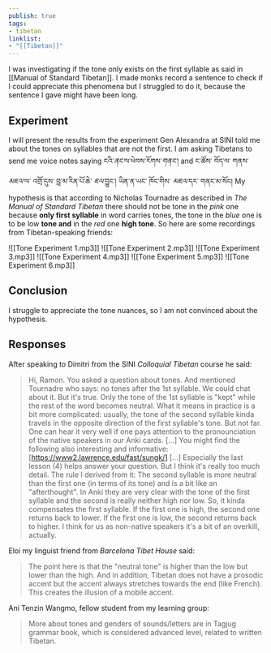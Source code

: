 ```yaml
---
publish: true
tags:
- tibetan
linklist:
- "[[Tibetan]]"
---
```

I was investigating if the tone only exists on the first syllable as said in [[Manual of Standard Tibetan]]. I made monks record a sentence to check if I could appreciate this phenomena but I struggled to do it, because the sentence I gave might have been long.
## Experiment
I will present the results from the experiment Gen Alexandra at SINI told me about the tones on syllables that are not the first.
I am asking Tibetans to send me voice notes saying ངའི་<i class="b">ནང་</i>ལ་ཕེབས་རོགས་<i class="p">གནང་</i>། and ང་ཚོས་ བོད་ལ་ གནས་<i class="p">མཇལ་</i>ལ་ འགྲོ་དུས་ བླ་མ་རིན་པོ་ཆེ་ <i class="b">ཇལ་</i>བྱུང་། ཡིན་ན་ཡང་ ཁོང་གིས་ <i class="r">མཇལ་</i>དར་ གནང་མ་སོང།
My hypothesis is that according to Nicholas Tournadre as described in *The Manual of Standard Tibetan* there should not be tone in the <i class="p">pink</i> one because **only first syllable** in word carries tones, the tone in the <i class="b">blue</i> one is to be low **tone and** in the <i class="r">red</i> one **high tone**.
So here are some recordings from Tibetan-speaking friends:

![[Tone Experiment 1.mp3]]
![[Tone Experiment 2.mp3]]
![[Tone Experiment 3.mp3]]
![[Tone Experiment 4.mp3]]
![[Tone Experiment 5.mp3]]
![[Tone Experiment 6.mp3]]

## Conclusion
I struggle to appreciate the tone nuances, so I am not convinced about the hypothesis.
## Responses
After speaking to Dimitri from the SINI *Colloquial Tibetan* course he said:
> Hi, Ramon. You asked a question about tones. And mentioned Tournadre who says: no tones after the 1st syllable. We could chat about it. But it's true. Only the tone of the 1st syllable is "kept" while the rest of the word becomes neutral. What it means in practice is a bit more complicated: usually, the tone of the second syllable kinda travels in the opposite direction of the first syllable's tone. But not far. One can hear it very well if one pays attention to the pronounciation of the native speakers in our Anki cards.
> [...]
> You might find the following also interesting and informative: [https://www2.lawrence.edu/fast/sungk/]
> [...]
> Especially the last lesson (4) helps answer your question. But I think it's really too much detail. The rule I derived from it: The second syllable is more neutral than the first one (in terms of its tone) and is a bit like an "afterthought". In Anki they are very clear with the tone of the first syllable and the second is really neither high nor low. So, it kinda compensates the first syllable. If the first one is high, the second one returns back to lower. If the first one is low, the second returns back to higher.
> I think for us as non-native speakers it's a bit of an overkill, actually.

Eloi my linguist friend from *Barcelona Tibet House* said:
> The point here is that the "neutral tone" is higher than the low but lower than the high. And in addition, Tibetan does not have a prosodic accent but the accent always stretches towards the end (like French). This creates the illusion of a mobile accent.

Ani Tenzin Wangmo, fellow student from my learning group:
> More about tones and genders of sounds/letters are in Tagjug grammar book,  which is considered advanced level,  related to written Tibetan.